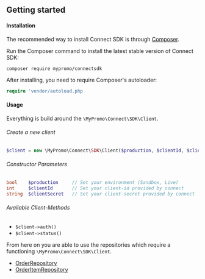 ## Getting started

#### Installation
The recommended way to install Connect SDK is through [Composer][Composer].

Run the Composer command to install the latest stable version of Connect SDK:

```
composer require mypromo/connectsdk
```

After installing, you need to require Composer's autoloader:

```php
require 'vendor/autoload.php
```
#### Usage

Everything is build around the `\MyPromo\Connect\SDK\Client`.

###### Create a new client

```php
$client = new \MyPromo\Connect\SDK\Client($production, $clientId, $clientSecret)
```
###### Constructor Parameters
```php
bool    $production     // Set your environment (Sandbox, Live)
int     $clientId       // Set your client-id provided by connect
string  $clientSecret   // Set your client-secret provided by connect
```
###### Available Client-Methods
- `$client->auth()`
- `$client->status()`

From here on you are able to use the repositories which require a functioning `\MyPromo\Connect\SDK\Client`.

- [OrderRepository][orderRepository]
- [OrderItemRepository][orderItemRepository]

[Composer]: https://getcomposer.org/
[orderRepository]: Repositories/OrderRepository.md
[orderItemRepository]: Repositories/OrderItemRepository.md
